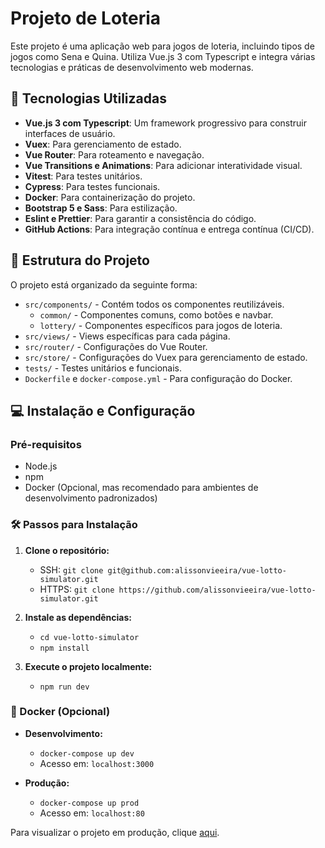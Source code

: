 # Projeto de Loteria

Este projeto é uma aplicação web para jogos de loteria, incluindo tipos de jogos como Sena e Quina. Utiliza Vue.js 3 com Typescript e integra várias tecnologias e práticas de desenvolvimento web modernas.

## 🚀 Tecnologias Utilizadas

- **Vue.js 3 com Typescript**: Um framework progressivo para construir interfaces de usuário.
- **Vuex**: Para gerenciamento de estado.
- **Vue Router**: Para roteamento e navegação.
- **Vue Transitions e Animations**: Para adicionar interatividade visual.
- **Vitest**: Para testes unitários.
- **Cypress**: Para testes funcionais.
- **Docker**: Para containerização do projeto.
- **Bootstrap 5 e Sass**: Para estilização.
- **Eslint e Prettier**: Para garantir a consistência do código.
- **GitHub Actions**: Para integração contínua e entrega contínua (CI/CD).

## 📁 Estrutura do Projeto

O projeto está organizado da seguinte forma:

- `src/components/` - Contém todos os componentes reutilizáveis.
  - `common/` - Componentes comuns, como botões e navbar.
  - `lottery/` - Componentes específicos para jogos de loteria.
- `src/views/` - Views específicas para cada página.
- `src/router/` - Configurações do Vue Router.
- `src/store/` - Configurações do Vuex para gerenciamento de estado.
- `tests/` - Testes unitários e funcionais.
- `Dockerfile` e `docker-compose.yml` - Para configuração do Docker.

## 💻 Instalação e Configuração

### Pré-requisitos

- Node.js
- npm
- Docker (Opcional, mas recomendado para ambientes de desenvolvimento padronizados)

### 🛠️ Passos para Instalação

1. **Clone o repositório:**
   - SSH: `git clone git@github.com:alissonvieeira/vue-lotto-simulator.git`
   - HTTPS: `git clone https://github.com/alissonvieeira/vue-lotto-simulator.git`

2. **Instale as dependências:**
   - `cd vue-lotto-simulator`
   - `npm install`

3. **Execute o projeto localmente:**
   - `npm run dev`

### 🐳 Docker (Opcional)

- **Desenvolvimento:**
  - `docker-compose up dev`
  - Acesso em: `localhost:3000`

- **Produção:**
  - `docker-compose up prod`
  - Acesso em: `localhost:80`

Para visualizar o projeto em produção, clique [aqui](https://vue-lotto-simulator.netlify.app/).